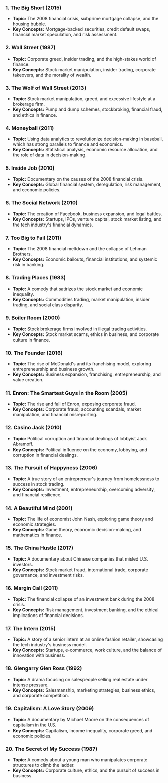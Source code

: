 ### **1. The Big Short (2015)**  
- **Topic:** The 2008 financial crisis, subprime mortgage collapse, and the housing bubble.  
- **Key Concepts:** Mortgage-backed securities, credit default swaps, financial market speculation, and risk assessment.

### **2. Wall Street (1987)**  
- **Topic:** Corporate greed, insider trading, and the high-stakes world of finance.  
- **Key Concepts:** Stock market manipulation, insider trading, corporate takeovers, and the morality of wealth.

### **3. The Wolf of Wall Street (2013)**  
- **Topic:** Stock market manipulation, greed, and excessive lifestyle at a brokerage firm.  
- **Key Concepts:** Pump and dump schemes, stockbroking, financial fraud, and ethics in finance.

### **4. Moneyball (2011)**  
- **Topic:** Using data analytics to revolutionize decision-making in baseball, which has strong parallels to finance and economics.  
- **Key Concepts:** Statistical analysis, economic resource allocation, and the role of data in decision-making.

### **5. Inside Job (2010)**  
- **Topic:** Documentary on the causes of the 2008 financial crisis.  
- **Key Concepts:** Global financial system, deregulation, risk management, and economic policies.

### **6. The Social Network (2010)**  
- **Topic:** The creation of Facebook, business expansion, and legal battles.  
- **Key Concepts:** Startups, IPOs, venture capital, stock market listing, and the tech industry's financial dynamics.

### **7. Too Big to Fail (2011)**  
- **Topic:** The 2008 financial meltdown and the collapse of Lehman Brothers.  
- **Key Concepts:** Economic bailouts, financial institutions, and systemic risk in banking.

### **8. Trading Places (1983)**  
- **Topic:** A comedy that satirizes the stock market and economic inequality.  
- **Key Concepts:** Commodities trading, market manipulation, insider trading, and social class disparity.

### **9. Boiler Room (2000)**  
- **Topic:** Stock brokerage firms involved in illegal trading activities.  
- **Key Concepts:** Stock market scams, ethics in business, and corporate culture in finance.

### **10. The Founder (2016)**  
- **Topic:** The rise of McDonald's and its franchising model, exploring entrepreneurship and business growth.  
- **Key Concepts:** Business expansion, franchising, entrepreneurship, and value creation.

### **11. Enron: The Smartest Guys in the Room (2005)**  
- **Topic:** The rise and fall of Enron, exposing corporate fraud.  
- **Key Concepts:** Corporate fraud, accounting scandals, market manipulation, and financial misreporting.

### **12. Casino Jack (2010)**  
- **Topic:** Political corruption and financial dealings of lobbyist Jack Abramoff.  
- **Key Concepts:** Political influence on the economy, lobbying, and corruption in financial dealings.

### **13. The Pursuit of Happyness (2006)**  
- **Topic:** A true story of an entrepreneur's journey from homelessness to success in stock trading.  
- **Key Concepts:** Investment, entrepreneurship, overcoming adversity, and financial resilience.

### **14. A Beautiful Mind (2001)**  
- **Topic:** The life of economist John Nash, exploring game theory and economic strategies.  
- **Key Concepts:** Game theory, economic decision-making, and mathematics in finance.

### **15. The China Hustle (2017)**  
- **Topic:** A documentary about Chinese companies that misled U.S. investors.  
- **Key Concepts:** Stock market fraud, international trade, corporate governance, and investment risks.

### **16. Margin Call (2011)**  
- **Topic:** The financial collapse of an investment bank during the 2008 crisis.  
- **Key Concepts:** Risk management, investment banking, and the ethical implications of financial decisions.

### **17. The Intern (2015)**  
- **Topic:** A story of a senior intern at an online fashion retailer, showcasing the tech industry's business model.  
- **Key Concepts:** Startups, e-commerce, work culture, and the balance of innovation with business.

### **18. Glengarry Glen Ross (1992)**  
- **Topic:** A drama focusing on salespeople selling real estate under intense pressure.  
- **Key Concepts:** Salesmanship, marketing strategies, business ethics, and corporate competition.

### **19. Capitalism: A Love Story (2009)**  
- **Topic:** A documentary by Michael Moore on the consequences of capitalism in the U.S.  
- **Key Concepts:** Capitalism, income inequality, corporate greed, and economic policies.

### **20. The Secret of My Success (1987)**  
- **Topic:** A comedy about a young man who manipulates corporate structures to climb the ladder.  
- **Key Concepts:** Corporate culture, ethics, and the pursuit of success in business.